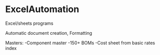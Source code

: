 # ExcelAutomation
Excel/sheets programs


Automatic document creation, Formatting

Masters: 
-Component master
-150+ BOMs
-Cost sheet from basic rates index
